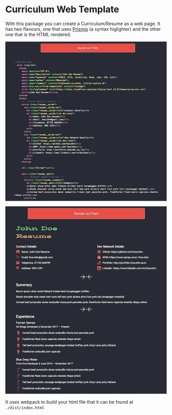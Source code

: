 # Curriculum Web Template

With this package you can create a Curriculum/Resume as a web page. It has two flavours, one that uses [Prismjs](https://prismjs.com/) (a syntax higlighter) and the other one that is the HTML rendered.

![](cv_prism.png)

![](cv_render.png)

It uses webpack to build your html file that it can be found at `./dist/index.html`